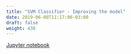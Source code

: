 ```yaml
---
title: "SVM Classifier - Improving the model"
date: 2019-06-08T11:17:00-03:00
draft: false
weight: 430
---
```


[Jupyter notebook](https://nbviewer.jupyter.org/github/gmoncarz/machine_learning_tour/blob/master/notebooks/05_svm/classifier/02_svm_classifier.ipynb)

<div> 
    <object type="text/html" width="100%" height="1000" data="https://nbviewer.jupyter.org/github/gmoncarz/machine_learning_tour/blob/master/notebooks/05_svm/classifier/02_svm_classifier.ipynb">
    </object>
</div>

